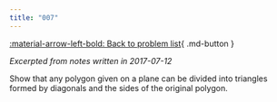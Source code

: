 ```yaml
---
title: "007"
---
```


[:material-arrow-left-bold: Back to problem list](../index.md){ .md-button }

*Excerpted from notes written in 2017-07-12*

Show that any polygon given on a plane can be divided into triangles formed by diagonals and the sides of the original polygon.